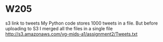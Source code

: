 # W205
s3 link to tweets
My Python code stores 1000 tweets in a file. But before uploading to S3 I merged all the files in a single file
http://s3.amazonaws.com/vg-mids-a1/assignment2/Tweets.txt
